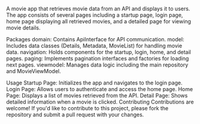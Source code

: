 
A movie app that retrieves movie data from an API and displays it to users. The app consists of several pages including a startup page, login page, home page displaying all retrieved movies, and a detailed page for viewing movie details.

Packages
domain: Contains ApiInterface for API communication.
model: Includes data classes (Details, Metadata, MovieList) for handling movie data.
navigation: Holds components for the startup, login, home, and detail pages.
paging: Implements pagination interfaces and factories for loading next pages.
viewmodel: Manages data logic including the main repository and MovieViewModel.

Usage
Startup Page: Initializes the app and navigates to the login page.
Login Page: Allows users to authenticate and access the home page.
Home Page: Displays a list of movies retrieved from the API.
Detail Page: Shows detailed information when a movie is clicked.
Contributing
Contributions are welcome! If you'd like to contribute to this project, please fork the repository and submit a pull request with your changes.

